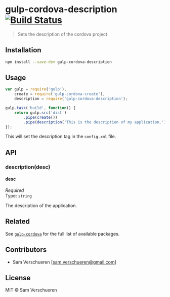# gulp-cordova-description [![Build Status](https://travis-ci.org/SamVerschueren/gulp-cordova-description.svg)](https://travis-ci.org/SamVerschueren/gulp-cordova-description)

> Sets the description of the cordova project

## Installation

```bash
npm install --save-dev gulp-cordova-description
```

## Usage

```JavaScript
var gulp = require('gulp'),
    create = require('gulp-cordova-create'),
    description = require('gulp-cordova-description');

gulp.task('build', function() {
    return gulp.src('dist')
        .pipe(create())
        .pipe(description('This is the description of my application.'));
});
```

This will set the description tag in the `config.xml` file.

## API

### description(desc)

#### desc

*Required*  
Type: `string`

The description of the application.

## Related

See [`gulp-cordova`](https://github.com/SamVerschueren/gulp-cordova) for the full list of available packages.

## Contributors

- Sam Verschueren [<sam.verschueren@gmail.com>]

## License

MIT © Sam Verschueren
